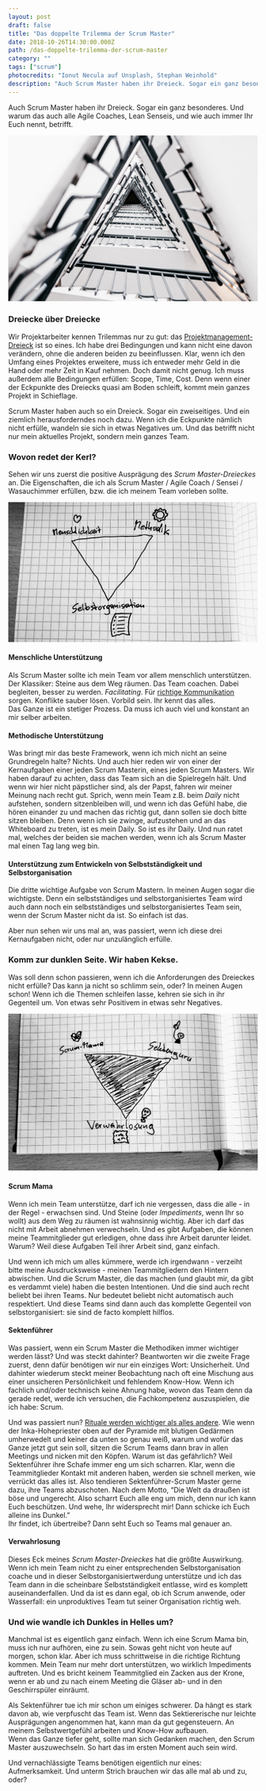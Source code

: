```yaml
---
layout: post
draft: false
title: "Das doppelte Trilemma der Scrum Master" 
date: 2018-10-26T14:30:00.000Z
path: /das-doppelte-trilemma-der-scrum-master
category: ""
tags: ["scrum"]
photocredits: "Ionut Necula auf Unsplash, Stephan Weinhold"
description: "Auch Scrum Master haben ihr Dreieck. Sogar ein ganz besonderes. Und warum das auch alle Agile Coaches, Lean Senseis, und wie auch immer Ihr Euch nennt, betrifft."
---
```


Auch Scrum Master haben ihr Dreieck. Sogar ein ganz besonderes. Und warum das auch alle Agile Coaches, Lean Senseis, und wie auch immer Ihr Euch nennt, betrifft.

![Dreieck Trilemma](./dreieck-nach-oben.jpg)

### Dreiecke über Dreiecke

Wir Projektarbeiter kennen Trilemmas nur zu gut: das [Projektmanagement-Dreieck](https://en.wikipedia.org/wiki/Project_management_triangle) ist so eines. Ich habe drei Bedingungen und kann nicht eine davon verändern, ohne die anderen beiden zu beeinflussen. Klar, wenn ich den Umfang eines Projektes erweitere, muss ich entweder mehr Geld in die Hand oder mehr Zeit in Kauf nehmen. Doch damit nicht genug. Ich muss außerdem alle Bedingungen erfüllen: Scope, Time, Cost. Denn wenn einer der Eckpunkte des Dreiecks quasi am Boden schleift, kommt mein ganzes Projekt in Schieflage.

Scrum Master haben auch so ein Dreieck. Sogar ein zweiseitiges. Und ein ziemlich herausforderndes noch dazu. Wenn ich die Eckpunkte nämlich nicht erfülle, wandeln sie sich in etwas Negatives um. Und das betrifft nicht nur mein aktuelles Projekt, sondern mein ganzes Team.

### Wovon redet der Kerl?

Sehen wir uns zuerst die positive Ausprägung des _Scrum Master-Dreieckes_ an. Die Eigenschaften, die ich als Scrum Master / Agile Coach / Sensei / Wasauchimmer erfüllen, bzw. die ich meinem Team vorleben sollte.

![Helles Scrum Master-Dreieck](./scrum-master-dreieck-positiv.jpg)

#### Menschliche Unterstützung

Als Scrum Master sollte ich mein Team vor allem menschlich unterstützen. Der Klassiker: Steine aus dem Weg räumen. Das Team coachen. Dabei begleiten, besser zu werden. _Facilitating_. Für [richtige Kommunikation](/warum-wir-nicht-richtig-kommunizieren/) sorgen. Konflikte sauber lösen. Vorbild sein. Ihr kennt das alles.  
Das Ganze ist ein stetiger Prozess. Da muss ich auch viel und konstant an mir selber arbeiten.

#### Methodische Unterstützung

Was bringt mir das beste Framework, wenn ich mich nicht an seine Grundregeln halte? Nichts. Und auch hier reden wir von einer der Kernaufgaben einer jeden Scrum Masterin, eines jeden Scrum Masters. Wir haben darauf zu achten, dass das Team sich an die Spielregeln hält. Und wenn wir hier nicht päpstlicher sind, als der Papst, fahren wir meiner Meinung nach recht gut. Sprich, wenn mein Team z.B. beim _Daily_ nicht aufstehen, sondern sitzenbleiben will, und wenn ich das Gefühl habe, die hören einander zu und machen das richtig gut, dann sollen sie doch bitte sitzen bleiben. Denn wenn ich sie zwinge, aufzustehen und an das Whiteboard zu treten, ist es mein Daily. So ist es ihr Daily. Und nun ratet mal, welches der beiden sie machen werden, wenn ich als Scrum Master mal einen Tag lang weg bin.

#### Unterstützung zum Entwickeln von Selbstständigkeit und Selbstorganisation

Die dritte wichtige Aufgabe von Scrum Mastern. In meinen Augen sogar die wichtigste. Denn ein selbstständiges und selbstorganisiertes Team wird auch dann noch ein selbstständiges und selbstorganisiertes Team sein, wenn der Scrum Master nicht da ist. So einfach ist das.

Aber nun sehen wir uns mal an, was passiert, wenn ich diese drei Kernaufgaben nicht, oder nur unzulänglich erfülle.

### Komm zur dunklen Seite. Wir haben Kekse.

Was soll denn schon passieren, wenn ich die Anforderungen des Dreieckes nicht erfülle? Das kann ja nicht so schlimm sein, oder? In meinen Augen schon! Wenn ich die Themen schleifen lasse, kehren sie sich in ihr Gegenteil um. Von etwas sehr Positivem in etwas sehr Negatives.

![Dunkles Scrum Master-Dreieck](./scrum-master-dreieck-negativ.jpg)

#### Scrum Mama

Wenn ich mein Team unterstütze, darf ich nie vergessen, dass die alle - in der Regel - erwachsen sind. Und Steine (oder _Impediments_, wenn Ihr so wollt) aus dem Weg zu räumen ist wahnsinnig wichtig. Aber ich darf das nicht mit Arbeit abnehmen verwechseln. Und es gibt Aufgaben, die können meine Teammitglieder gut erledigen, ohne dass ihre Arbeit darunter leidet. Warum? Weil diese Aufgaben Teil ihrer Arbeit sind, ganz einfach.

Und wenn ich mich um alles kümmere, werde ich irgendwann - verzeiht bitte meine Ausdrucksweise - meinen Teammitgliedern den Hintern abwischen. Und die Scrum Master, die das machen (und glaubt mir, da gibt es verdammt viele) haben die besten Intentionen. Und die sind auch recht beliebt bei ihren Teams. Nur bedeutet beliebt nicht automatisch auch respektiert. Und diese Teams sind dann auch das komplette Gegenteil von selbstorganisiert: sie sind de facto komplett hilflos.

#### Sektenführer

Was passiert, wenn ein Scrum Master die Methodiken immer wichtiger werden lässt? Und was steckt dahinter? Beantworten wir die zweite Frage zuerst, denn dafür benötigen wir nur ein einziges Wort: Unsicherheit. Und dahinter wiederum steckt meiner Beobachtung nach oft eine Mischung aus einer unsicheren Persönlichkeit und fehlendem Know-How. Wenn ich fachlich und/oder technisch keine Ahnung habe, wovon das Team denn da gerade redet, werde ich versuchen, die Fachkompetenz auszuspielen, die ich habe: Scrum.

Und was passiert nun? [Rituale werden wichtiger als alles andere](/too-scrum/). Wie wenn der Inka-Hohepriester oben auf der Pyramide mit blutigen Gedärmen umherwedelt und keiner da unten so genau weiß, warum und wofür das Ganze jetzt gut sein soll, sitzen die Scrum Teams dann brav in allen Meetings und nicken mit den Köpfen. Warum ist das gefährlich? Weil Sektenführer ihre Schafe immer eng um sich scharren. Klar, wenn die Teammitglieder Kontakt mit anderen haben, werden sie schnell merken, wie verrückt das alles ist. Also tendieren Sektenführer-Scrum Master gerne dazu, ihre Teams abzuschoten. Nach dem Motto, “Die Welt da draußen ist böse und ungerecht. Also scharrt Euch alle eng um mich, denn nur ich kann Euch beschützen. Und wehe, Ihr widersprecht mir! Dann schicke ich Euch alleine ins Dunkel.”  
Ihr findet, ich übertreibe? Dann seht Euch so Teams mal genauer an.

#### Verwahrlosung

Dieses Eck meines _Scrum Master-Dreieckes_ hat die größte Auswirkung. Wenn ich mein Team nicht zu einer entsprechenden Selbstorganisation coache und in dieser Selbstorganisiertwerdung unterstütze und ich das Team dann in die scheinbare Selbstständigkeit entlasse, wird es komplett auseinanderfallen. Und da ist es dann egal, ob ich Scrum anwende, oder Wasserfall: ein unproduktives Team tut seiner Organisation richtig weh.

### Und wie wandle ich Dunkles in Helles um?

Manchmal ist es eigentlich ganz einfach. Wenn ich eine Scrum Mama bin, muss ich nur aufhören, eine zu sein. Sowas geht nicht von heute auf morgen, schon klar. Aber ich muss schrittweise in die richtige Richtung kommen. Mein Team nur mehr dort unterstützen, wo wirklich Impediments auftreten. Und es bricht keinem Teammitglied ein Zacken aus der Krone, wenn er ab und zu nach einem Meeting die Gläser ab- und in den Geschirrspüler einräumt.

Als Sektenführer tue ich mir schon um einiges schwerer. Da hängt es stark davon ab, wie verpfuscht das Team ist. Wenn das Sektiererische nur leichte Ausprägungen angenommen hat, kann man da gut gegensteuern. An meinem Selbstwertgefühl arbeiten und Know-How aufbauen.  
Wenn das Ganze tiefer geht, sollte man sich Gedanken machen, den Scrum Master auszuwechseln. So hart das im ersten Moment auch sein wird.

Und vernachlässigte Teams benötigen eigentlich nur eines: Aufmerksamkeit. Und unterm Strich brauchen wir das alle mal ab und zu, oder?
